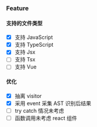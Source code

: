 ### Feature
#### 支持的文件类型

- [x] 支持 JavaScript
- [x] 支持 TypeScript
- [x] 支持 Jsx
- [ ] 支持 Tsx
- [ ] 支持 Vue

#### 优化
- [x] 抽离 visitor
- [x] 采用 event 采集 AST 识别后结果
- [ ] try catch 情况未考虑
- [ ] 函数调用未考虑 react 组件
